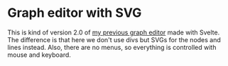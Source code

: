 # Graph editor with SVG

This is kind of version 2.0 of [my previous graph editor](https://github.com/ScriptRaccoon/graph-editor) made with Svelte. The difference is that here we don't use divs but SVGs for the nodes and lines instead. Also, there are no menus, so everything is controlled with mouse and keyboard.